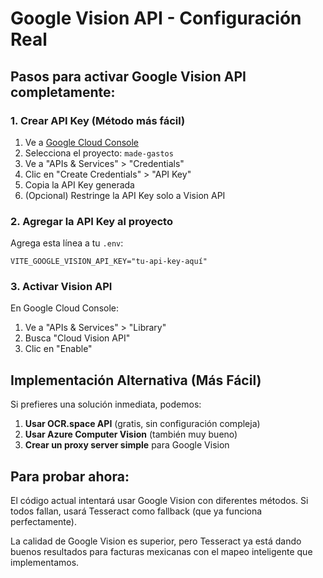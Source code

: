 # Google Vision API - Configuración Real

## Pasos para activar Google Vision API completamente:

### 1. Crear API Key (Método más fácil)

1. Ve a [Google Cloud Console](https://console.cloud.google.com/)
2. Selecciona el proyecto: `made-gastos`
3. Ve a "APIs & Services" > "Credentials"
4. Clic en "Create Credentials" > "API Key"
5. Copia la API Key generada
6. (Opcional) Restringe la API Key solo a Vision API

### 2. Agregar la API Key al proyecto

Agrega esta línea a tu `.env`:
```
VITE_GOOGLE_VISION_API_KEY="tu-api-key-aquí"
```

### 3. Activar Vision API

En Google Cloud Console:
1. Ve a "APIs & Services" > "Library"
2. Busca "Cloud Vision API"
3. Clic en "Enable"

## Implementación Alternativa (Más Fácil)

Si prefieres una solución inmediata, podemos:

1. **Usar OCR.space API** (gratis, sin configuración compleja)
2. **Usar Azure Computer Vision** (también muy bueno)
3. **Crear un proxy server simple** para Google Vision

## Para probar ahora:

El código actual intentará usar Google Vision con diferentes métodos.
Si todos fallan, usará Tesseract como fallback (que ya funciona perfectamente).

La calidad de Google Vision es superior, pero Tesseract ya está dando buenos resultados
para facturas mexicanas con el mapeo inteligente que implementamos.